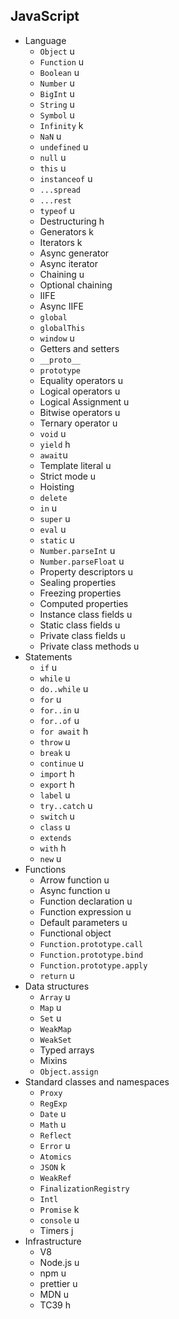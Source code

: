 ## JavaScript

- Language
  - `Object` u
  - `Function` u
  - `Boolean` u
  - `Number` u
  - `BigInt` u
  - `String` u
  - `Symbol` u
  - `Infinity` k
  - `NaN` u
  - `undefined` u
  - `null` u
  - `this` u
  - `instanceof` u
  - `...spread`
  - `...rest`
  - `typeof` u
  - Destructuring h
  - Generators k
  - Iterators k
  - Async generator
  - Async iterator
  - Chaining u
  - Optional chaining
  - IIFE
  - Async IIFE
  - `global`
  - `globalThis`
  - `window` u
  - Getters and setters
  - `__proto__`
  - `prototype`
  - Equality operators u
  - Logical operators u
  - Logical Assignment u
  - Bitwise operators u
  - Ternary operator u
  - `void` u
  - `yield` h
  - `await`u
  - Template literal u
  - Strict mode u
  - Hoisting
  - `delete`
  - `in` u
  - `super` u
  - `eval` u
  - `static` u
  - `Number.parseInt` u
  - `Number.parseFloat` u
  - Property descriptors u
  - Sealing properties
  - Freezing properties
  - Computed properties
  - Instance class fields u
  - Static class fields u
  - Private class fields u
  - Private class methods u
- Statements
  - `if` u
  - `while` u
  - `do..while` u
  - `for` u
  - `for..in` u
  - `for..of` u
  - `for await` h
  - `throw` u
  - `break` u
  - `continue` u
  - `import` h
  - `export` h
  - `label` u
  - `try..catch` u
  - `switch` u
  - `class` u
  - `extends`
  - `with` h
  - `new` u
- Functions
  - Arrow function u
  - Async function u
  - Function declaration u
  - Function expression u
  - Default parameters u
  - Functional object
  - `Function.prototype.call`
  - `Function.prototype.bind`
  - `Function.prototype.apply`
  - `return` u
- Data structures
  - `Array` u
  - `Map` u
  - `Set` u
  - `WeakMap`
  - `WeakSet`
  - Typed arrays
  - Mixins
  - `Object.assign`
- Standard classes and namespaces
  - `Proxy`
  - `RegExp`
  - `Date` u
  - `Math` u
  - `Reflect`
  - `Error` u
  - `Atomics`
  - `JSON` k
  - `WeakRef`
  - `FinalizationRegistry`
  - `Intl`
  - `Promise` k
  - `console` u
  - Timers j
- Infrastructure
  - V8
  - Node.js u
  - npm u
  - prettier u
  - MDN u
  - TC39 h
